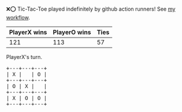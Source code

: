:x::o: Tic-Tac-Toe played indefinitely by github action runners! See [my workflow](.github/workflows/play.yaml).

|PlayerX wins|PlayerO wins|Ties|
|-|-|-|
|121|113|57|

PlayerX's turn.

<pre>
+---+---+---+
| X |   | O |
+---+---+---+
| O | X |   |
+---+---+---+
| X | O | O |
+---+---+---+
</pre>